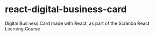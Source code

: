 # react-digital-business-card
Digital Business Card made with React, as part of the Scrimba React Learning Course
